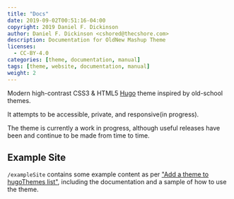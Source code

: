 ```yaml
---
title: "Docs"
date: 2019-09-02T00:51:16-04:00
copyright: 2019 Daniel F. Dickinson
author: Daniel F. Dickinson <cshored@thecshore.com>
description: Documentation for OldNew Mashup Theme
licenses:
  - CC-BY-4.0
categories: [theme, documentation, manual]
tags: [theme, website, documentation, manual]
weight: 2
---
```


Modern high-contrast CSS3 & HTML5 [Hugo](https://gohugo.io) theme
inspired by old-school themes.

It attempts to be accessible, private, and responsive(in progress).

The theme is currently a work in progress, although useful releases have been
and continue to be made from time to time.

## Example Site

``/exampleSite`` contains some example content as per
["Add a theme to hugoThemes list"](https://github.com/gohugoio/hugoThemes#adding-a-theme-to-the-list),
including the documentation and a sample of how to use the theme.
